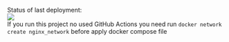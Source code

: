 Status of last deployment:<br>
<img src="https://github.com/pribyt/cpu/actions/workflows/main.yml/badge.svg?branch=main"><br>
If you run this project no used GitHub Actions you need run ``` docker network create nginx_network ``` before apply docker compose file
